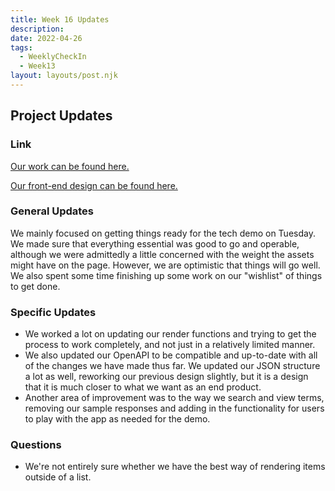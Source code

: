 ```yaml
---
title: Week 16 Updates
description: 
date: 2022-04-26
tags:
  - WeeklyCheckIn
  - Week13
layout: layouts/post.njk
---
```

## Project Updates

### Link
[Our work can be found here.](https://github.com/zjohnson10/final-project-vocab)

[Our front-end design can be found here.](https://front-end-initial-k5hju2za1-rajivthummala-psu.vercel.app/)

### General Updates
We mainly focused on getting things ready for the tech demo on Tuesday. We made sure that everything essential was good to go and operable, although we were admittedly a little concerned with the weight the assets might have on the page. However, we are optimistic that things will go well. We also spent some time finishing up some work on our "wishlist" of things to get done. 

### Specific Updates
- We worked a lot on updating our render functions and trying to get the process to work completely, and not just in a relatively limited manner.
- We also updated our OpenAPI to be compatible and up-to-date with all of the changes we have made thus far. We updated our JSON structure a lot as well, reworking our previous design slightly, but it is a design that it is much closer to what we want as an end product.
- Another area of improvement was to the way we search and view terms, removing our sample responses and adding in the functionality for users to play with the app as needed for the demo.

### Questions
- We're not entirely sure whether we have the best way of rendering items outside of a list.
